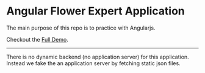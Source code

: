 Angular Flower Expert Application
================================

The main purpose of this repo is to practice with Angularjs.

Checkout the  [Full Demo](http://elmahdim.com/demo/Angular-Flower-Expert-App).


---

There is no dynamic backend (no application server) for this application. Instead we fake the an application server by fetching static json files.


